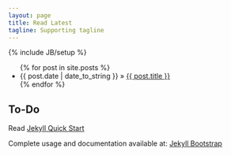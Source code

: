 ```yaml
---
layout: page
title: Read Latest
tagline: Supporting tagline
---
```

{% include JB/setup %}



<ul class="posts">
  {% for post in site.posts %}
    <li><span>{{ post.date | date_to_string }}</span> &raquo; <a href="{{ BASE_PATH }}{{ post.url }}">{{ post.title }}</a></li>
  {% endfor %}
</ul>

## To-Do


Read [Jekyll Quick Start](http://jekyllbootstrap.com/usage/jekyll-quick-start.html)

Complete usage and documentation available at: [Jekyll Bootstrap](http://jekyllbootstrap.com)
